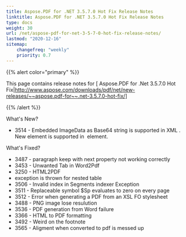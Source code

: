 ```yaml
---
title: Aspose.PDF for .NET 3.5.7.0 Hot Fix Release Notes
linktitle: Aspose.PDF for .NET 3.5.7.0 Hot Fix Release Notes
type: docs
weight: 30
url: /net/aspose-pdf-for-net-3-5-7-0-hot-fix-release-notes/
lastmod: "2020-12-16"
sitemap:
    changefreq: "weekly"
    priority: 0.7
---
```


{{% alert color="primary" %}}

This page contains release notes for [ Aspose.PDF for .Net 3.5.7.0 Hot Fix|http://www.aspose.com/downloads/pdf/net/new-releases/~~aspose.pdf-for~~.net-3.5.7.0-hot-fix/]

{{% /alert %}}

What's New?

- 3514 - Embedded ImageData as Base64 string is
  supported in XML . New element <ImageData> is supported in
  <Image> element.

What's Fixed?

- 3487 - paragraph
  keep with next property not working correctly
- 3453 - Unwanted
  Tab in Word2Pdf
- 3250 - HTML2PDF
- exception is thrown for nested table 
- 3506 - Invalid
  index in Segments indexer Exception
- 3511 - Replaceable
  symbol $Sp evaluates to zero on every page 
- 3512 - Error
  when generating a PDF from an XSL FO stylesheet
- 3488 - PNG
  image lose resulution 
- 3536 - PDF
  generation from Word failure
- 3366 - HTML
  to PDF formatting 
- 3492 - Weird
  on the footnote
- 3565 - Aligment
  when converted to pdf is messed up
